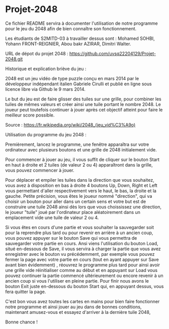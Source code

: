 # Projet-2048
Ce fichier README servira à documenter l'utilisation de notre programme pour le jeu du 2048 afin de bien connaître son fonctionnement.

Les étudiants de S2MITD-03 à travailler dessus sont : Mohamed SOHBI, Yohann FRONT-REIGNIER, Abou bakr AZIRAR, Dimitri Walter.

URL de dépot du projet 2048 : https://github.com/uvsq22204129/Projet-2048.git

Historique et explication briève du jeu :

2048 est un jeu vidéo de type puzzle conçu en mars 2014 par le développeur indépendant italien Gabriele Cirulli et publié en ligne sous licence libre via Github le 9 mars 2014.

Le but du jeu est de faire glisser des tuiles sur une grille, pour combiner les tuiles de mêmes valeurs et créer ainsi une tuile portant le nombre 2048. Le joueur peut toutefois continuer à jouer après cet objectif atteint pour faire le meilleur score possible.

Source : https://fr.wikipedia.org/wiki/2048_(jeu_vid%C3%A9o)

Utilisation du programme du jeu 2048 :

   Premièrement, lancez le programme, une fenêtre apparaîtra sur votre ordinateur avec plusieurs boutons 
et une grille de 2048 initialement vide. 

   Pour commencer à jouer au jeu, il vous suffit de cliquer sur le bouton Start en haut à droite et 2 tuiles 
(de valeur 2 ou 4) apparaîtront dans la grille, vous pouvez commencer à jouer. 
   
   Pour déplacer et empiler les tuiles dans la direction que vous souhaitez, vous avez à disposition en bas à droite 
4 boutons Up, Down, Right et Left vous permettant d'aller respectivement vers le haut, le bas, la droite et la gauche. Petite précision, vous êtes le joueur 
nommé "direction", qui va choisir un bouton pour aller dans un certain sens et votre but est de construire une tuile
2048 ainsi dès lors que vous choississez une direction, le joueur "tuile" joué par l'ordinateur place aléatoirement dans un emplacement vide une tuile de valeur 2 ou 4. 
  
  Si vous êtes en cours d'une partie et vous souhaiter la sauvegarder soit pour la reprendre plus tard ou pour revenir en arrière à un ancien coup, vous pouvez
appuyer sur le bouton Save qui vous permettra de sauvegarder votre partie en cours. Ansi viens l'utilisation du bouton Load, situé en-dessous de Save, il vous servira à charger la partie que vous avez enregistrer avec le bouton vu précédemment, par exemple vous pouvez fermer la page avec votre partie en cours (tout en ayant appuyer sur Save avant bien évidemment) , réouvrez le programme plus tard pour ainsi avoir une grille vide réinitialiser comme au début et en appuyant sur Load vous pouvez continuer la partie commencé ultérieurement ou encore revenir à un ancien coup si vous l'utiliser en pleine partie. Pour finir nous avons le bouton Exit juste en-dessous du bouton Start qui, en appuyant dessus, vous fera quitter la page.

C'est bon vous avez toutes les cartes en mains pour bien faire fonctionner notre programme et ainsi jouer au jeu dans de bonnes conditions, maintenant amusez-vous et essayez d'arriver à la dernière tuile 2048, 

Bonne chance ! 


